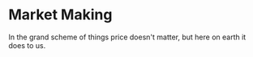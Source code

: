 # Market Making

In the grand scheme of things price doesn't matter, but here on earth it does to us.
